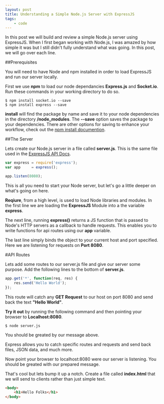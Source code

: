 ```yaml
---
layout: post
title: Understanding a Simple Node.js Server with ExpressJS
tags: 
    - code 
---
```


In this post we will build and review a simple Node.js server using ExpressJS. When I first began working with Node.js, I was amazed by how simple it was but I still didn't fully understand what was going. In this post, we will go over each line.

##Prerequisites

You will need to have Node and npm installed in order to load ExpressJS and run our server locally.

First we use **npm** to load our node dependancies **Express.js** and **Socket.io**. Run these commands in your working directory to do so.

```
$ npm install socket.io --save
$ npm install express --save
```

**install** will find the package by name and save it to your node dependencies in the directory **/node_modules**. The **--save** option saves the package to your dependencies. There are other options for saving to enhance your workflow, check out the [npm install documention](https://docs.npmjs.com/cli/install).

##The Server

Lets create our Node.js server in a file called **server.js**. This is the same file used in the [ExpressJS API Docs](http://expressjs.com/api.html).

```javascript
var express = require('express');
var app 	= express();

app.listen(8080);
```

This is all you need to start your Node server, but let's go a little deeper on what's going on here.

**Reqiure**, from a high level, is used to load Node libraries and modules. In the first line we are loading the **ExpressJS** Module into a the variable **express**.

The next line, running **express()** returns a JS function that is passed to Node's HTTP servers as a callback to handle requests. This enables you to write functions for api routes using our **app** variable.

The last line simply binds the object to your current host and port specified. Here we are listening for requests on **Port 8080**.

#API Routes

Lets add some routes to our server.js file and give our server some purpose. Add the following lines to the bottom of **server.js**.

```javascript
app.get('*', function(req, res) {
	res.send('Hello World');
});
```

This route will catch any **GET Request** to our host on port 8080 and send back the text **"Hello World"**. 

**Try it out** by running the following command and then pointing your browser to **Localhost:8080**.

```shell
$ node server.js
```

You should be greated by our message above.

Express allows you to catch specific routes and requests and send back files, JSON data, and much more.

Now point your browser to localhost:8080 were our server is listening. You should be greated with our prepared message.

That's cool but lets bump it up a notch. Create a file called **index.html** that we will send to clients rather than just simple text.

```html
<body>
    <h1>Hello Folks</h1>
</body>
```
